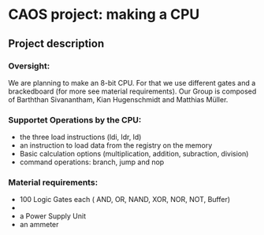 
# CAOS project: making a CPU
## Project description

### Oversight:
We are planning to make an 8-bit CPU. For that we use different gates and a brackedboard (for more see material requirements). Our Group is composed of  Barththan Sivanantham, Kian Hugenschmidt and Matthias Müller.

### Supportet Operations by the CPU:
* the three load instructions (ldi, ldr, ld)
* an instruction to load data from the registry on the memory
* Basic calculation options (multiplication, addition, subraction, division)
* command operations: branch, jump and nop

### Material requirements:
* 100 Logic Gates each ( AND, OR, NAND, XOR, NOR, NOT, Buffer)
* 
* a Power Supply Unit
* an ammeter
<!--stackedit_data:
eyJoaXN0b3J5IjpbMTI1MjY5NDMyNywxMzA4NjU2MTAwLDEzMz
EwMTM5MDksLTE4MDQxNzgyMjksLTkwMjE0NTAxMywtMjEzOTEx
NDYyOCwxOTEyNTg4NzMzLDczMDk5ODExNl19
-->